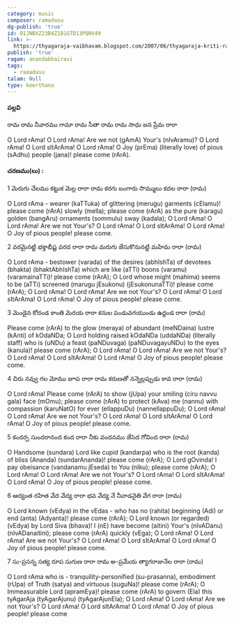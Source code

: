 ```yaml
---
category: music
composer: ramadasu
dg-publish: 'true'
id: 01JNBXZ23B4Z1B1GTD13PQNV49
link: >-
  https://thyagaraja-vaibhavam.blogspot.com/2007/06/thyagaraja-kriti-rama-rama-nee-vaaramu.html
publish: 'true'
ragam: anandabhairavi
tags:
  - ramadasu
talam: Null
type: keerthana
---
```



#### పల్లవి
రామ రామ నీవారము గామా రామ సీతా
రామ రామ సాధు జన ప్రేమ రారా

O Lord rAma! O Lord rAma! Are we not (gAmA) Your's (nIvAramu)? O Lord rAma! O Lord sItArAma! O Lord rAma! O Joy (prEma) (literally love) of pious (sAdhu) people (jana)! please come (rArA).

#### చరణము(లు) :
1 మెరుగు చేలము కట్టుక మెల్ల రారా రామ
కరగు బంగారు సొమ్ములు కదల రారా (రామ)

O Lord rAma - wearer (kaTTuka) of glittering (merugu) garments (cElamu)! please come (rArA) slowly (mella);
please come (rArA) as the pure (karagu) golden (bangAru) ornaments (sommulu) sway (kadala);
O Lord rAma! O Lord rAma! Are we not Your's? O Lord rAma! O Lord sItArAma! O Lord rAma! O Joy of pious people! please come.

2 వరమైనట్టి భక్తాభీష్ట వరద రారా రామ
మరుగు జేసుకొనునట్టి మహిమ రారా (రామ)

 O Lord rAma - bestower (varada) of the desires (abhIshTa) of devotees (bhakta) (bhaktAbhIshTa) which are like (aTTi) boons (varamu) (varamainaTTi)! please come (rArA);
O Lord whose might (mahima) seems to be (aTTi) screened (marugu jEsukonu) (jEsukonunaTTi)! please come (rArA);
O Lord rAma! O Lord rAma! Are we not Your's? O Lord rAma! O Lord sItArAma! O Lord rAma! O Joy of pious people! please come.

3 మెండైన కోదండ కాంతి మెరయ రారా కనుల
పండువగయుండు ఉద్దండ రారా (రామ)

Please come (rArA) to the glow (meraya) of abundant (meNDaina) lustre (kAnti) of kOdaNDa;
O Lord holding raised kOdaNDa (uddaNDa) (literally staff) who is (uNDu) a feast (paNDuvaga) (paNDuvagayuNDu) to the eyes (kanula)! please come (rArA);
O Lord rAma! O Lord rAma! Are we not Your's? O Lord rAma! O Lord sItArAma! O Lord rAma! O Joy of pious people! please come.

4 చిరు నవ్వు గల మోము జూప రారా రామ
కరుణతో నన్నెల్లప్పుడు కావ రారా (రామ)

O Lord rAma! Please come (rArA) to show (jUpa) your smiling (ciru navvu gala) face (mOmu);
please come (rArA) to protect (kAva) me (nannu) with compassion (karuNatO) for ever (ellappuDu) (nannellappuDu);
O Lord rAma! O Lord rAma! Are we not Your's? O Lord rAma! O Lord sItArAma! O Lord rAma! O Joy of pious people! please come.

5 కందర్ప సుందరానంద కంద రారా నీకు
వందనము జేసెద గోవింద రారా (రామ)

O Handsome (sundara) Lord like cupid (kandarpa) who is the root (kanda) of bliss (Ananda) (sundarAnanda)! please come (rArA);
O Lord gOvinda! I pay obeisance (vandanamu jEseda) to You (nIku); please come (rArA);
O Lord rAma! O Lord rAma! Are we not Your's? O Lord rAma! O Lord sItArAma! O Lord rAma! O Joy of pious people! please come.

6 ఆద్యంత రహిత వేద వేద్య రారా భవ
వేద్య నే నీవాడనైతి వేగ రారా (రామ)

O Lord known (vEdya) in the vEdas - who has no (rahita) beginning (Adi) or end (anta) (Adyanta)! please come (rArA);
O Lord known (or regarded) (vEdya) by Lord Siva (bhava)! I (nE) have become (aitini) Your's (nIvADanu) (nIvADanaitini); please come (rArA) quickly (vEga);
O Lord rAma! O Lord rAma! Are we not Your's? O Lord rAma! O Lord sItArAma! O Lord rAma! O Joy of pious people! please come.

7 సు-ప్రసన్న సత్య రూప సుగుణ రారా రామ
అ-ప్రమేయ త్యాగరాజునేల రారా (రామ)

O Lord rAma who is - tranquility-personified (su-prasanna), embodiment (rUpa) of Truth (satya) and virtuous (suguNa)! please come (rArA);
O Immeasurable Lord (apramEya)! please come (rArA) to govern (Ela) this tyAgarAja (tyAgarAjunu) (tyAgarAjunEla);
O Lord rAma! O Lord rAma! Are we not Your's? O Lord rAma! O Lord sItArAma! O Lord rAma! O Joy of pious people! please come